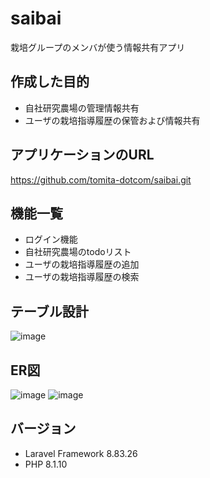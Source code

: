 # saibai
栽培グループのメンバが使う情報共有アプリ

## 作成した目的
- 自社研究農場の管理情報共有
- ユーザの栽培指導履歴の保管および情報共有

## アプリケーションのURL
https://github.com/tomita-dotcom/saibai.git

## 機能一覧
- ログイン機能
- 自社研究農場のtodoリスト
- ユーザの栽培指導履歴の追加
- ユーザの栽培指導履歴の検索

## テーブル設計
![image](https://user-images.githubusercontent.com/102932009/205839762-c536418f-70df-4077-ad68-6a6bfac34848.png)


## ER図
![image](https://user-images.githubusercontent.com/102932009/205839551-8e11ded1-7849-44f4-b27f-3fc69d5f3a76.png)
![image](https://user-images.githubusercontent.com/102932009/205839574-58cf353e-e118-401f-b5c0-a32c43f9a18a.png)

 
## バージョン
- Laravel Framework 8.83.26
- PHP 8.1.10
